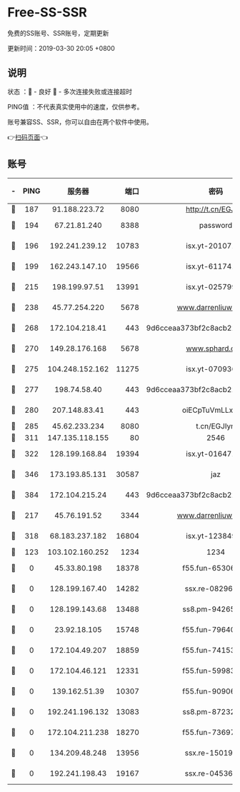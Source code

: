 # Free-SS-SSR

免费的SS账号、SSR账号，定期更新

更新时间：2019-03-30 20:05 +0800

## 说明

状态     ：🙂 - 良好 🙁 - 多次连接失败或连接超时

PING值   ：不代表真实使用中的速度，仅供参考。

账号兼容SS、SSR，你可以自由在两个软件中使用。

👉[扫码页面](https://liesauer.github.io/Free-SS-SSR/)👈

## 账号

|-|PING|服务器|端口|密码|加密方式|区域|
|:----:|:----:|:-----:|-----:|:----:|:----:|:----:|
|🙂|187|91.188.223.72|8080|http://t.cn/EGJIyrl|rc4-md5|RU|
|🙂|194|67.21.81.240|8388|password|aes-256-cfb|US|
|🙂|196|192.241.239.12|10783|isx.yt-20107100|aes-256-cfb|US|
|🙂|199|162.243.147.10|19566|isx.yt-61174147|aes-256-cfb|US|
|🙂|215|198.199.97.51|13991|isx.yt-02579983|aes-256-cfb|US|
|🙂|238|45.77.254.220|5678|www.darrenliuwei.com|aes-256-cfb|SG|
|🙂|268|172.104.218.41|443|9d6cceaa373bf2c8acb22e60b6a58be6|aes-256-cfb|US|
|🙂|270|149.28.176.168|5678|www.sphard.com|aes-256-cfb|AU|
|🙂|275|104.248.152.162|11275|isx.yt-07093642|aes-256-cfb|SG|
|🙂|277|198.74.58.40|443|9d6cceaa373bf2c8acb22e60b6a58be6|aes-256-cfb|US|
|🙂|280|207.148.83.41|443|oiECpTuVmLLxk4Ts|aes-256-cfb|AU|
|🙂|285|45.62.233.234|8080|t.cn/EGJIyrl|rc4-md5|CA|
|🙂|311|147.135.118.155|80|2546|chacha20|US|
|🙂|322|128.199.168.84|19394|isx.yt-01647188|aes-256-cfb|SG|
|🙂|346|173.193.85.131|30587|jaz|aes-256-cfb|US|
|🙂|384|172.104.215.24|443|9d6cceaa373bf2c8acb22e60b6a58be6|aes-256-cfb|US|
|🙂|217|45.76.191.52|3344|www.darrenliuwei.com|aes-256-cfb|JP|
|🙂|318|68.183.237.182|16804|isx.yt-12384975|aes-256-cfb|SG|
|🙁|123|103.102.160.252|1234|1234|rc4-md5|JP|
|🙁|0|45.33.80.198|18378|f55.fun-65306574|aes-256-cfb|US|
|🙁|0|128.199.167.40|14282|ssx.re-08296146|aes-256-cfb|SG|
|🙁|0|128.199.143.68|13488|ss8.pm-94265136|aes-256-cfb|SG|
|🙁|0|23.92.18.105|15748|f55.fun-79640206|aes-256-cfb|US|
|🙁|0|172.104.49.207|18859|f55.fun-74153575|aes-256-cfb|SG|
|🙁|0|172.104.46.121|12331|f55.fun-59983873|aes-256-cfb|SG|
|🙁|0|139.162.51.39|10307|f55.fun-90906199|aes-256-cfb|SG|
|🙁|0|192.241.196.132|13083|ss8.pm-87232244|aes-256-cfb|US|
|🙁|0|172.104.211.238|18270|f55.fun-73697687|aes-256-cfb|US|
|🙁|0|134.209.48.248|13956|ssx.re-15019665|aes-256-cfb|US|
|🙁|0|192.241.198.43|19167|ssx.re-04536960|aes-256-cfb|US|
